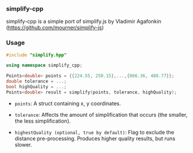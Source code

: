 ### simplify-cpp

simplify-cpp is a simple port of simplify.js by Vladimir Agafonkin (https://github.com/mourner/simplify-js)

### Usage

```c++
#include "simplify.hpp"

using namespace simplify_cpp;

Points<double> points = {{224.55, 250.15},...,{866.36, 480.77}};
double tolerance = ...;
bool highQuality = ...;
Points<double> result = simplify(points, tolerance, highQuality);
```

- `points`: A struct containing x, y coordinates.

- `tolerance`: Affects the amount of simplification that occurs (the smaller, the less simplification).

- `highestQuality (optional, true by default)`: Flag to exclude the distance pre-processing. Produces higher quality results, but runs slower.
